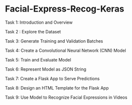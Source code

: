 # Facial-Express-Recog-Keras


Task 1:  Introduction and Overview

Task 2 : Explore the Dataset

Task 3: Generate Training and Validation Batches

Task 4: Create a Convolutional Neural Network (CNN) Model

Task 5: Train and Evaluate Model

Task 6: Represent Model as JSON String

Task 7: Create a Flask App to Serve Predictions 

Task 8:  Design an HTML Template for the Flask App

Task 9: Use Model to Recognize Facial Expressions in Videos
